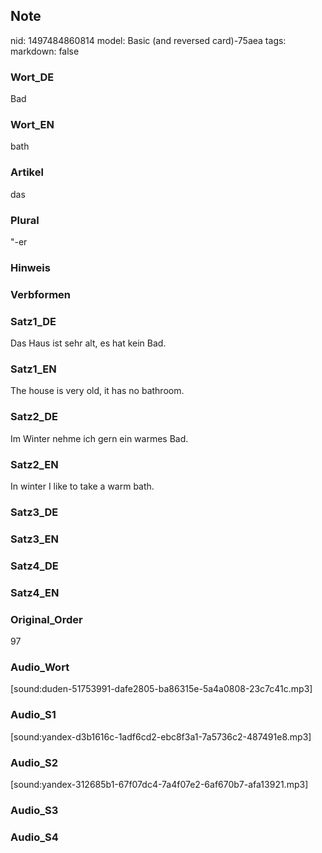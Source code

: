## Note
nid: 1497484860814
model: Basic (and reversed card)-75aea
tags: 
markdown: false

### Wort_DE
Bad

### Wort_EN
bath

### Artikel
das

### Plural
"-er

### Hinweis


### Verbformen


### Satz1_DE
Das Haus ist sehr alt, es hat kein Bad.

### Satz1_EN
The house is very old, it has no bathroom.

### Satz2_DE
Im Winter nehme ich gern ein warmes Bad.

### Satz2_EN
In winter I like to take a warm bath.

### Satz3_DE


### Satz3_EN


### Satz4_DE


### Satz4_EN


### Original_Order
97

### Audio_Wort
[sound:duden-51753991-dafe2805-ba86315e-5a4a0808-23c7c41c.mp3]

### Audio_S1
[sound:yandex-d3b1616c-1adf6cd2-ebc8f3a1-7a5736c2-487491e8.mp3]

### Audio_S2
[sound:yandex-312685b1-67f07dc4-7a4f07e2-6af670b7-afa13921.mp3]

### Audio_S3


### Audio_S4

